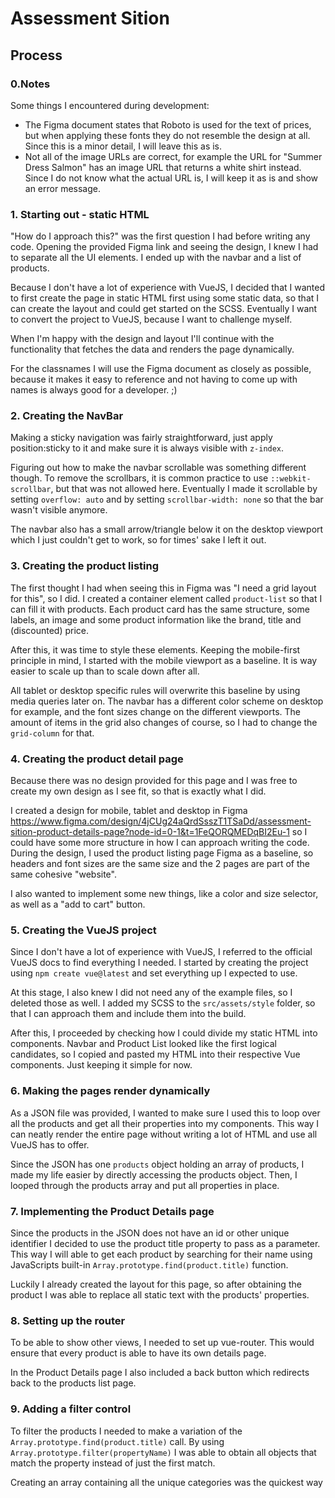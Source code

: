 # Assessment Sition

## Process

### 0.Notes

Some things I encountered during development:
- The Figma document states that Roboto is used for the text of prices, but when applying these fonts they do not resemble the design at all. Since this is a minor detail, I will leave this as is.
- Not all of the image URLs are correct, for example the URL for "Summer Dress Salmon" has an image URL that returns a white shirt instead. Since I do not know what the actual URL is, I will keep it as is and show an error message.

### 1. Starting out - static HTML
"How do I approach this?" was the first question I had before writing any code.
Opening the provided Figma link and seeing the design, I knew I had to separate all the UI elements. I ended up with the navbar and a list of products.

Because I don't have a lot of experience with VueJS, I decided that I wanted to first create the page in static HTML first using some static data, so that I can create the layout and could get started on the SCSS.
Eventually I want to convert the project to VueJS, because I want to challenge myself.

When I'm happy with the design and layout I'll continue with the functionality that fetches the data and renders the page dynamically.

For the classnames I will use the Figma document as closely as possible, because it makes it easy to reference and not having to come up with names is always good for a developer. ;)


### 2. Creating the NavBar

Making a sticky navigation was fairly straightforward, just apply position:sticky to it and make sure it is always visible with `z-index`.

Figuring out how to make the navbar scrollable was something different though. 
To remove the scrollbars, it is common practice to use `::webkit-scrollbar`, but that was not allowed here.
Eventually I made it scrollable by setting `overflow: auto` and by setting `scrollbar-width: none` so that the bar wasn't visible anymore. 

The navbar also has a small arrow/triangle below it on the desktop viewport which I just couldn't get to work, so for times' sake I left it out.


### 3. Creating the product listing

The first thought I had when seeing this in Figma was "I need a grid layout for this", so I did.
I created a container element called `product-list` so that I can fill it with products.
Each product card has the same structure, some labels, an image and some product information like the brand, title and (discounted) price.

After this, it was time to style these elements. 
Keeping the mobile-first principle in mind, I started with the mobile viewport as a baseline. It is way easier to scale up than to scale down after all. 

All tablet or desktop specific rules will overwrite this baseline by using media queries later on.
The navbar has a different color scheme on desktop for example, and the font sizes change on the different viewports. The amount of items in the grid also changes of course, so I had to change the `grid-column` for that.

### 4. Creating the product detail page

Because there was no design provided for this page and I was free to create my own design as I see fit, so that is exactly what I did.

I created a design for mobile, tablet and desktop in Figma https://www.figma.com/design/4jCUg24aQrdSsszT1TSaDd/assessment-sition-product-details-page?node-id=0-1&t=1FeQORQMEDqBI2Eu-1 so I could have some more structure in how I can approach writing the code.
During the design, I used the product listing page Figma as a baseline, so headers and font sizes are the same size and the 2 pages are part of the same cohesive "website".

I also wanted to implement some new things, like a color and size selector, as well as a "add to cart" button.

### 5. Creating the VueJS project

Since I don't have a lot of experience with VueJS, I referred to the official VueJS docs to find everything I needed.
I started by creating the project using `npm create vue@latest` and set everything up I expected to use.

At this stage, I also knew I did not need any of the example files, so I deleted those as well.
I added my SCSS to the `src/assets/style` folder, so that I can approach them and include them into the build.

After this, I proceeded by checking how I could divide my static HTML into components.
Navbar and Product List looked like the first logical candidates, so I copied and pasted my HTML into their respective Vue components. 
Just keeping it simple for now.

### 6. Making the pages render dynamically

As a JSON file was provided, I wanted to make sure I used this to loop over all the products and get all their properties into my components. This way I can neatly render the entire page without writing a lot of HTML and use all VueJS has to offer.

Since the JSON has one `products` object holding an array of products, I made my life easier by directly accessing the products object. Then, I looped through the products array and put all properties in place.

### 7. Implementing the Product Details page

Since the products in the JSON does not have an id or other unique identifier I decided to use the product title property to pass as a parameter. This way I will able to get each product by searching for their name using JavaScripts built-in `Array.prototype.find(product.title)` function.

Luckily I already created the layout for this page, so after obtaining the product I was able to replace all static text with the products' properties.

### 8. Setting up the router

To be able to show other views, I needed to set up vue-router.
This would ensure that every product is able to have its own details page.

In the Product Details page I also included a back button which redirects back to the products list page.



### 9. Adding a filter control  

To filter the products I needed to make a variation of the `Array.prototype.find(product.title)` call. 
By using `Array.prototype.filter(propertyName)` I was able to obtain all objects that match the property instead of just the first match.

Creating an array containing all the unique categories was the quickest way 
